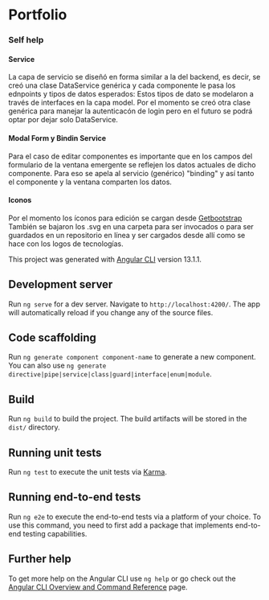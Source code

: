 # Portfolio

### Self help

#### Service

La capa de servicio se diseñó en forma similar a la del backend, es decir, se creó una clase DataService genérica y cada componente le pasa los ednpoints y tipos de datos esperados: Estos tipos de dato se modelaron a través de interfaces en la capa model.
Por el momento se creó otra clase genérica para manejar la autenticacón de login pero en el futuro se podrá optar por dejar solo DataService.  

#### Modal Form y Bindin Service

Para el caso de editar componentes es importante que en los campos del formulario de la ventana emergente se reflejen los datos actuales de dicho componente. Para eso se apela al servicio (genérico) "binding" y así tanto el componente y la ventana comparten los datos.

#### Iconos

Por el momento los íconos para edición se cargan desde [Getbootstrap](https://icons.getbootstrap.com/)
También se bajaron los .svg en una carpeta para ser invocados o para ser guardados en un repositorio en línea y ser cargados desde allí como se hace con los logos de tecnologías.




This project was generated with [Angular CLI](https://github.com/angular/angular-cli) version 13.1.1.

## Development server

Run `ng serve` for a dev server. Navigate to `http://localhost:4200/`. The app will automatically reload if you change any of the source files.

## Code scaffolding

Run `ng generate component component-name` to generate a new component. You can also use `ng generate directive|pipe|service|class|guard|interface|enum|module`.

## Build

Run `ng build` to build the project. The build artifacts will be stored in the `dist/` directory.

## Running unit tests

Run `ng test` to execute the unit tests via [Karma](https://karma-runner.github.io).

## Running end-to-end tests

Run `ng e2e` to execute the end-to-end tests via a platform of your choice. To use this command, you need to first add a package that implements end-to-end testing capabilities.

## Further help

To get more help on the Angular CLI use `ng help` or go check out the [Angular CLI Overview and Command Reference](https://angular.io/cli) page.

